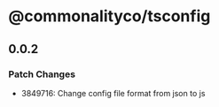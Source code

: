 # @commonalityco/tsconfig

## 0.0.2

### Patch Changes

- 3849716: Change config file format from json to js
